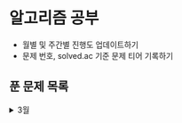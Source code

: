 # 알고리즘 공부
- 월별 및 주간별 진행도 업데이트하기
- 문제 번호, solved.ac 기준 문제 티어 기록하기

## 푼 문제 목록 
<details markdown="1">
<summary>3월</summary>
#### 백준
2228 구간 나누기
</details>




